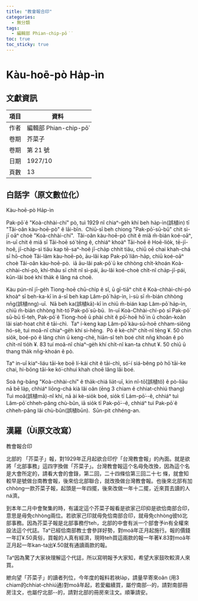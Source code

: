 ```yaml
---
title: "教會報合印"
categories:
  - 無分類
tags:
  - 編輯部 Phian-chip-pō͘͘
toc: true
toc_sticky: true
---
```


# Kàu-hoē-pò Ha̍p-ìn

## 文獻資訊

| 項目 | 資料 |
|---|---|
| 作者 | 編輯部 Phian-chip-pō͘͘ |
| 卷期 | 芥菜子 |
| 卷期 | 第 21 號 |
| 日期 | 1927/10 |
| 頁數 | 13 |

## 白話字（原文數位化）

Kàu-hoē-pò Ha̍p-ìn

Pak-pō͘ ê "Koà-chhài-chí" pò, tuì 1929 nî chiaⁿ-ge̍h khí beh ha̍p-ìn(誤植in) tī "Tâi-oân kàu-hoē-pò" ê lāi-bīn.  Chiū-sī beh chiong "Pak-pō͘-sū-bū" chit sì-jī oāⁿ choè "Koà-chhài-chí".  Tâi-oân kàu-hoē-pò chit ê miâ m̄-bián koé-oāⁿ, in-uī chit ê miâ sī Tāi-hoē só͘ tēng ê, chhiáⁿ khoàⁿ Tāi-hoē ê Hoē-lio̍k, tē-jī-hoê, jī-cha̍p-sì tiâu kap tē-saⁿ-hoê jī-cha̍p chhit tiâu, chiū oē chai khah-chá sī hō-choè Tâi-lâm kàu-hoē-pò, āu-lâi kap Pak-pō͘ liân-ha̍p, chiū koé-oāⁿ choè Tâi-oân kàu-hoē-pò.  iā āu-lâi pak-pō͘ ū ke chhòng chi̍t-khoán Koà-chhài-chí-pò, khí-thâu sī chi̍t nî sì-pái, āu-lâi koé-choè chi̍t-nî cha̍p-jī-pái, kūn-lâi boé khí tha̍k ê lâng ná choē.

Kàu pún-nî jī-ge̍h Tiong-hoē chū-chi̍p ê sî, ū gī-tiāⁿ chit ê Koà-chhài-chí-pó khoàⁿ sī beh-ka-kī ìn á-sī beh kap Lâm-pō͘ ha̍p-ìn, ì-sù sī m̄-bián chhòng nn̄g(誤植nng)-uī.  Nā beh ka(誤植kā)-kī ìn chiū m̄-bián kap Lâm-pō͘ ha̍p-ìn, chiū m̄-bián chhòng hit-tó͘ Pak-pō͘ sū-bū.  In-uī Koà-Chhài-chí-pò sī Pak-pō͘ sū-bū tī-teh, Pak-pō͘ ê Tiong-hoē ū phài chi̍t ê pō͘-hoē hō͘ in ū choân-koân lâi siat-hoat chit ê tāi-chì.  Taⁿ í-keng kap Lâm-pō͘ kàu-sū-hoē chham-siông hó-sè, tuì moâ-nî chiaⁿ-ge̍h khí si-hêng.  Pò ê kè-chîⁿ chi̍t-nî tēng ¥. 50 chin sio̍k, boé-pò ê lâng chin ū keng-chè, hiān-sî teh boé chit nn̄g khoán ê pò chi̍t-nî tio̍h ¥. 83 tuí moâ-nî chiaⁿ-ge̍h khí chi̍t-nî kan-ta chhut ¥. 50 chiū ū thang tha̍k nn̄g-khoán ê pò.

Taⁿ in-uī kiaⁿ-liáu tāi-ke boē lí-kái chit ê tāi-chì, só͘-í siá-bêng pò hō͘ tāi-ke chai, hi-bōng tāi-ke kó͘-chhui khah choē lâng lâi boé.

Soà ǹg-bāng "Koà-chhài-chí" ê tha̍k-chiá lia̍t-uī, kin nî-tō͘(誤植tô͘) ê pò-liāu nā bē la̍p, chhiáⁿ liōng-chá kià lâi oân (ēng 3 chiam ê chhiat-chhiú thang) Tuì moâ(誤植mā)-nî khí, nā ài kè-sio̍k boé, sio̍k tī Lám-pō͘--ê, chhiáⁿ tuì Lâm-pō͘ chheh-pâng chù-bûn, iā sio̍k tī Pak-pō͘--ê, chhiáⁿ tuì Pak-pō͘ ê chheh-pâng lâi chù-bûn(誤植būn).  Sūn-pit chhéng-an.

## 漢羅（Ùi原文改寫）

教會報合印

北部的 「芥菜子」報，對1929年正月起欲合印佇「台灣教會報」的內面。就是欲將「北部事務」這四字換做「芥菜子」。台灣教會報這个名毋免改換，因為這个名是大會所定的，請看大會的會錄，第二回，二十四條佮第三回二十七 條，就會知較早是號做台南教會報，後來佮北部聯合，就改換做台灣教會報。也後來北部有加chhòng一款芥菜子報，起頭是一年四擺，後來改做一年十二擺，近來買去讀的人ná濟。

到本年二月中會聚集的時，有議定這个芥菜子報看是欲家己印抑是欲佮南部合印，意思是毋免chhòng兩位。若欲家己印就毋免佮南部合印，就毋免chhòng彼tó͘北部事務。因為芥菜子報是北部事務佇teh，北部的中會有派一个部會予in有全權來設法這个代誌。Taⁿ已經佮南部教士會參詳好勢，對moâ年正月起施行。報的價錢一年訂¥.50真俗，買報的人真有經濟，現時teh買這兩款的報一年著¥.83對moâ年正月起一年kan-ta出¥.50就有通讀兩款的報。

Taⁿ因為驚了大家袂理解這个代誌，所以寫明報予大家知，希望大家鼓吹較濟人來買。

紲向望「芥菜子」的讀者列位，今年度的報料若袂la̍p，請量早寄來oân (用3 chiam的chhiat-chhiú通)對moâ年起，若愛繼續買，屬佇南部--的，請對南部冊房注文，也屬佇北部--的，請對北部的冊房來注文。順筆請安。
